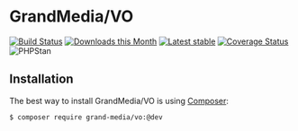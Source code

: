 GrandMedia/VO
======

[![Build Status](https://travis-ci.org/GrandMedia/VO.svg?branch=master)](https://travis-ci.org/GrandMedia/VO)
[![Downloads this Month](https://img.shields.io/packagist/dm/grand-media/vo.svg)](https://packagist.org/packages/grand-media/vo)
[![Latest stable](https://img.shields.io/packagist/v/grand-media/vo.svg)](https://packagist.org/packages/grand-media/vo)
[![Coverage Status](https://coveralls.io/repos/github/GrandMedia/VO/badge.svg?branch=master)](https://coveralls.io/github/GrandMedia/VO?branch=master)
![PHPStan](https://img.shields.io/badge/style-level%207-brightgreen.svg?style=flat-square&label=phpstan)

Installation
------------

The best way to install GrandMedia/VO is using  [Composer](http://getcomposer.org/):

```sh
$ composer require grand-media/vo:@dev
```
